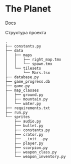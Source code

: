 # The Planet

[Docs](https://docs.google.com/document/d/19gExEa4P03F0j0slT6v6BCU1Z0w2NxLx8VN5rwH3Ogo/edit?usp=sharing)


Структура проекта
```
.
├── constants.py
├── data
│   ├── maps
│   │   ├── right_map.tmx
│   │   └── spawn.tmx
│   └── tilesets
│       └── Mars.tsx
├── database.py
├── game_progress.db
├── game.py
├── map_classes
│   ├── ground.py
│   ├── mountain.py
│   └── water.py
├── requirements.txt
├── run.py
└── sprites
    ├── audio.py
    ├── bullet.py
    ├── constants.py
    ├── crator.py
    ├── __init__.py
    ├── player.py
    ├── scorpion.py
    ├── weapon_class.py
    └── weapon_inventory.py
```
